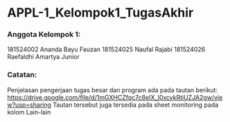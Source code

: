 # APPL-1_Kelompok1_TugasAkhir

### Anggota Kelompok 1:
181524002 Ananda Bayu Fauzan
181524025 Naufal Rajabi
181524026 Raefaldhi Amartya Junior

### Catatan:
Penjelasan pengerjaan tugas besar dan program ada pada tautan berikut: https://drive.google.com/file/d/1mGXHCZfqc7c8eIX_l0xcykRtiUZJA2gw/view?usp=sharing
Tautan tersebut juga tersedia pada sheet monitoring pada kolom Lain-lain
